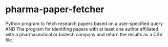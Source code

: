 # pharma-paper-fetcher
Python program to fetch research papers based on a user-specified query AND The  program for identifing papers with at least one author affiliated with a pharmaceutical or biotech  company and return the results as a CSV file.
